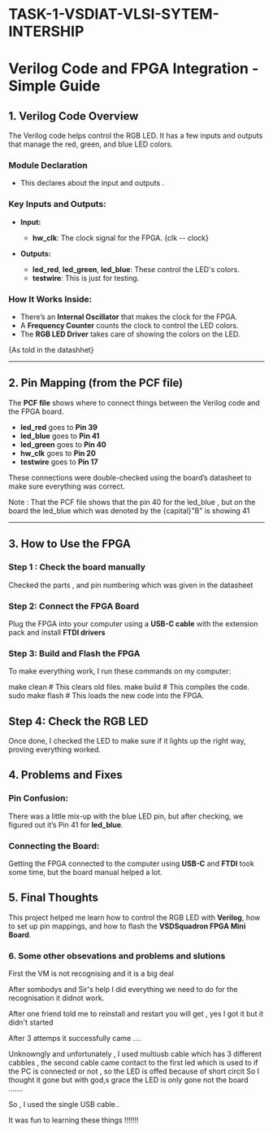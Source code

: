 # TASK-1-VSDIAT-VLSI-SYTEM-INTERSHIP



# Verilog Code and FPGA Integration - Simple Guide

## 1. Verilog Code Overview

The Verilog code helps control the RGB LED. It has a few inputs and outputs that manage the red, green, and blue LED colors.

### Module Declaration 

- This declares about the input and outputs . 

### Key Inputs and Outputs:

- **Input:**
  - **hw_clk**: The clock signal for the FPGA.
        {clk -- clock}

- **Outputs:**
  - **led_red**, **led_green**, **led_blue**: These control the LED's colors.
  - **testwire**: This is just for testing.

### How It Works Inside:

- There’s an **Internal Oscillator** that makes the clock for the FPGA.
- A **Frequency Counter** counts the clock to control the LED colors.
- The **RGB LED Driver** takes care of showing the colors on the LED.

 {As told in the datashhet}
 
---

## 2. Pin Mapping (from the PCF file)

The **PCF file** shows where to connect things between the Verilog code and the FPGA board.

- **led_red** goes to **Pin 39**
- **led_blue** goes to **Pin 41**
- **led_green** goes to **Pin 40**
- **hw_clk** goes to **Pin 20**
- **testwire** goes to **Pin 17**

These connections were double-checked using the board’s datasheet to make sure everything was correct.

Note : That the PCF file shows that the pin 40 for the led_blue   ,  but on the board the led_blue  which was denoted by the {capital}"B" is showing 41

---

## 3. How to Use the FPGA

### Step 1 : Check the board manually
Checked the parts , and pin numbering which was given in the datasheet 

### Step 2: Connect the FPGA Board
Plug the FPGA into your computer using a **USB-C cable** with the extension pack and install **FTDI drivers**

### Step 3: Build and Flash the FPGA

To make everything work, I run these commands on my computer:

make clean       # This clears old files.
make build       # This compiles the code.
sudo make flash  # This loads the new code into the FPGA.

## Step 4: Check the RGB LED
Once done, I checked the LED to make sure if it lights up the right way, proving everything worked.

## 4. Problems and Fixes

### Pin Confusion:
There was a little mix-up with the blue LED pin, but after checking, we figured out it’s Pin 41 for **led_blue**.

### Connecting the Board:
Getting the FPGA connected to the computer using **USB-C** and **FTDI** took some time, but the board manual helped a lot.

## 5. Final Thoughts
This project helped me learn how to control the RGB LED with **Verilog**, how to set up pin mappings, and how to flash the **VSDSquadron FPGA Mini Board**. 

### 6. Some other obsevations and problems and slutions

First the VM is not recognising and it is a big deal

After sombodys and Sir's help I did everything we need to do for the recognisation it didnot work.

After one friend told me to reinstall and restart you will get  , yes I got it but it didn't started   

After 3 attemps it successfully came  ....

Unknowngly and unfortunately , I used multiusb cable which has 3 different cabbles , the second cable came contact to the first led which is used to  if  the PC is 
connected or not , so the LED is offed because of short circit So I thought it gone but with god,s grace the LED is only gone not the board .......

So , I used the single USB cable..


It was fun to learning these things !!!!!!!




